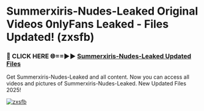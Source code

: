 # Summerxiris-Nudes-Leaked Original Videos 0nlyFans Leaked - Files Updated! (zxsfb)

<h3>🔴 CLICK HERE 🌐==►► <a href="https://tinyurl.com/yc6ubb5a" rel="nofollow">Summerxiris-Nudes-Leaked Updated Files</a></h3>

Get Summerxiris-Nudes-Leaked and all content. Now you can access all videos and pictures of Summerxiris-Nudes-Leaked. New Updated Files 2025!

[![zxsfb](https://i.imgur.com/7eu0CRL.gif)](https://tinyurl.com/yc6ubb5a)
